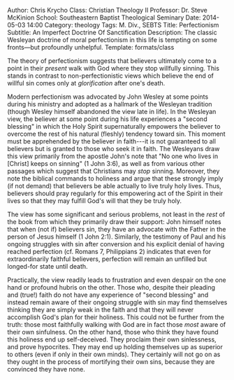 Author: Chris Krycho
Class: Christian Theology II
Professor: Dr. Steve McKinion
School: Southeastern Baptist Theological Seminary
Date: 2014-05-03 14:00
Category: theology
Tags: M. Div., SEBTS
Title: Perfectionism
Subtitle: An Imperfect Doctrine Of Sanctification
Description: The classic Wesleyan doctrine of moral perfectionism in this life is tempting on some fronts&mdash;but profoundly unhelpful.
Template: formats/class

The theory of perfectionism suggests that believers ultimately come to a point
in their *present* walk with God where they stop willfully sinning. This stands
in contrast to non-perfectionistic views which believe the end of willful sin
comes only at *glorification* after one's death.

Modern perfectionism was advocated by John Wesley at some points during his
ministry and adopted as a hallmark of the Wesleyan tradition (though Wesley
himself abandoned the view late in life). In the Wesleyan view, the believer at
some point during his life experiences a "second blessing" in which the Holy
Spirit supernaturally empowers the believer to overcome the rest of his natural
(fleshly) tendency toward sin. This moment must be apprehended by the believer
in faith---it is not guaranteed to all believers but is granted to those who
seek it in faith. The Wesleyans draw this view primarily from the apostle John's
note that "No one who lives in [Christ] keeps on sinning" (1 John 3:6), as well
as from various other passages which suggest that Christians may *stop* sinning.
Moreover, they note the biblical commands to holiness and argue that these
strongly imply (if not demand) that believers be able actually to live truly
holy lives. Thus, believers should pray regularly for this empowering act of the
Spirit in their lives so that they may fulfill God's will that they be truly
holy.

The view has some significant and serious problems, not least in the *rest* of
the book from which they primarily draw their support: John himself notes that
when (not if) believers sin, they have an advocate with the Father in the person
of Jesus himself (1 John 2:1). Similarly, the testimony of Paul and his ongoing
struggles with sin after conversion and his explicit denial of having reached
perfection (cf. Romans 7, Philippians 2) indicates that even for extraordinarily
faithful believers, perfection will remain an unfilled but longed-for state
until death.

Practically, the view readily leads to frustration and even despair on the one
hand or profound hubris on the other. Those who, despite their pleading and
(true!) faith do not have any experience of "second blessing" and instead remain
aware of their ongoing struggle with sin may find themselves thinking they are
simply weak in the faith and that they will never accomplish God's plan for
their holiness. This could not be further from the truth: those most faithfully
walking with God are in fact those *most* aware of their own sinfulness. On the
other hand, those who think they have found this holiness end up self-deceived.
They proclaim their own sinlessness, and prove hypocrites. They may end up
holding themselves up as superior to others (even if only in their own minds).
They certainly will not go on as they ought in the process of mortifying their
own sins, because they are convinced they have none.